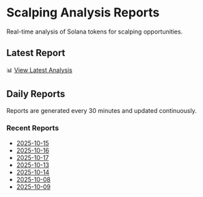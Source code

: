 # Scalping Analysis Reports

Real-time analysis of Solana tokens for scalping opportunities.

## Latest Report

📊 [View Latest Analysis](LATEST.md)

## Daily Reports

Reports are generated every 30 minutes and updated continuously.

### Recent Reports
- [2025-10-15](2025-10-15.md)
- [2025-10-16](2025-10-16.md)
- [2025-10-17](2025-10-17.md)
- [2025-10-13](2025-10-13.md)
- [2025-10-14](2025-10-14.md)
- [2025-10-08](2025-10-08.md)
- [2025-10-09](2025-10-09.md)
